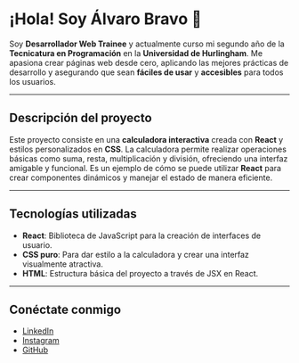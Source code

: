 # ¡Hola! Soy Álvaro Bravo 👋

Soy **Desarrollador Web Trainee** y actualmente curso mi segundo año de la **Tecnicatura en Programación** en la **Universidad de Hurlingham**. Me apasiona crear páginas web desde cero, aplicando las mejores prácticas de desarrollo y asegurando que sean **fáciles de usar** y **accesibles** para todos los usuarios.

---

## Descripción del proyecto

Este proyecto consiste en una **calculadora interactiva** creada con **React** y estilos personalizados en **CSS**. La calculadora permite realizar operaciones básicas como suma, resta, multiplicación y división, ofreciendo una interfaz amigable y funcional. Es un ejemplo de cómo se puede utilizar **React** para crear componentes dinámicos y manejar el estado de manera eficiente.

---

## Tecnologías utilizadas

- **React**: Biblioteca de JavaScript para la creación de interfaces de usuario.
- **CSS puro**: Para dar estilo a la calculadora y crear una interfaz visualmente atractiva.
- **HTML**: Estructura básica del proyecto a través de JSX en React.

---

## Conéctate conmigo

- [LinkedIn](enlace_a_linkedin)
- [Instagram](enlace_a_instagram)
- [GitHub](enlace_a_github)